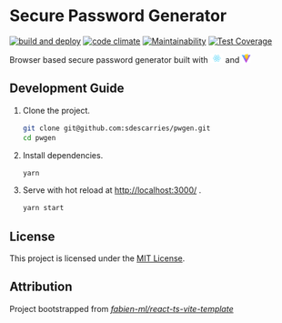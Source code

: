 # Secure Password Generator

[![build and deploy](https://github.com/sdescarries/pwgen/actions/workflows/pull-request.yml/badge.svg)](https://sdescarries.github.io/pwgen/)
[![code climate](https://github.com/sdescarries/pwgen/actions/workflows/pull-request.yml/badge.svg?branch=master&event=push)](https://github.com/sdescarries/pwgen/actions/workflows/pull-request.yml)
[![Maintainability](https://api.codeclimate.com/v1/badges/c30aa75a30fddffba7c5/maintainability)](https://codeclimate.com/github/sdescarries/pwgen/maintainability)
[![Test Coverage](https://api.codeclimate.com/v1/badges/c30aa75a30fddffba7c5/test_coverage)](https://codeclimate.com/github/sdescarries/pwgen/test_coverage)

Browser based secure password generator built with <img alt='React' src='docs/react.svg' height=16/> and <img alt='Vite' src='docs/vite.svg' height=16 />

## Development Guide

1. Clone the project.

    ```sh
    git clone git@github.com:sdescarries/pwgen.git
    cd pwgen
    ```

2. Install dependencies.

    ```sh
    yarn
    ```

3. Serve with hot reload at <http://localhost:3000/> .

    ```sh
    yarn start
    ```

## License

This project is licensed under the [MIT License](LICENSE).

## Attribution

Project bootstrapped from _[fabien-ml/react-ts-vite-template](https://github.com/fabien-ml/react-ts-vite-template)_
